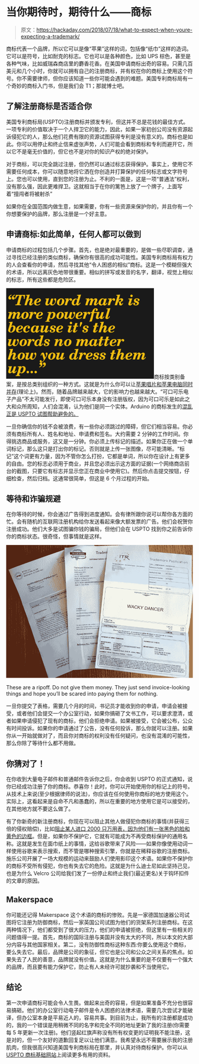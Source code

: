 # 当你期待时，期待什么——商标

> 原文：<https://hackaday.com/2018/07/18/what-to-expect-when-youre-expecting-a-trademark/>

商标代表一个品牌，所以它可以是像“苹果”这样的词，包括像“纸巾”这样的造词。它可以是符号，比如耐克的标志。它也可以是各种颜色，比如 UPS 棕色，甚至是各种气味，比如威瑞森商店里的麝香花香。在美国申请商标出奇的容易。只需几百美元和几个小时，你就可以拥有自己的注册商标，并有权在你的商标上使用这个符号。你不需要律师，但你应该知道一些你可能会遇到的难题。美国专利商标局有一个奇妙的商标入门书，但是我们会 T1；那就博士吧。

## 了解注册商标是否适合你

美国专利商标局(USPTO)注册商标并颁发专利，但这并不总是花钱的最佳方式。一项专利的价值取决于一个人捍卫它的能力，因此，如果一家初创公司没有资源起诉侵犯它的人，那么他们花费有限的资源试图获得专利是没有意义的。商标也是如此。你可以用停止和终止信来虚张声势，人们可能会看到商标和专利而避开它，所以它不是毫无价值的，但它也不是对你的知识产权的绝对保护。

对于商标，可以完全跳过注册，但仍然可以通过标志获得保护。事实上，使用它不需要任何成本，你可以随意地将它洒在你创造并打算保护的任何标志或文字符号上。您也可以使用，直到您的注册为止。不利的一面是，这是一项“普通法”权利，没有那么强，因此更难捍卫。这就相当于在你的篱笆上放了一个牌子，上面写着“擅闯者将被射杀”

如果你在全国范围内做生意，如果需要，你有一些资源来保护你的，并且你有一个你想要保护的品牌，那么注册是一个好主意。

## 申请商标:如此简单，任何人都可以做到

申请商标的过程包括几个步骤。首先，也是绝对最重要的，是做一些尽职调查，通过寻找已经注册的类似商标，确保你有很高的成功可能性。美国专利商标局有权力的人会查看你的申请，然后寻找其他“令人困惑的相似”商标。这是一个模糊但强大的术语，所以远离灰色地带很重要。相似的拼写或发音的名字，翻译，视觉上相似的标志，所有这些都是危险区。

![](img/3e986a0df829be7a3c1d511932096d86.png)商标按类别备案，是按总类别组织的一种方式。这就是为什么你可以让[苹果唱片和苹果电脑同时并存](https://en.wikipedia.org/wiki/Apple_Corps_v_Apple_Computer)(理论上)。然而，随着品牌越来越大，它的影响力也越来越大。“可口可乐电子产品”不太可能发行，即使可口可乐本身没有注册版权，因为可口可乐是如此之大和众所周知，人们会混淆，认为他们是同一个实体。Arduino 的商标发生的[混乱正是 USPTO 试图帮助避免的。](https://hackaday.com/2015/04/15/arduino-vs-arduino-the-resellers-conundrum/)

一旦你确信你的钱不会被浪费，有一些你必须跳过的障碍，但它们相当容易。你必须有商标所有人、姓名和地址、申请费和签名。大约需要 2 分钟的工作时间。你得挑选商品或服务，这又是一分钟。你必须上传标记的描述。如果你正在做一个单词标记，那么这只是打出你的标记。否则就是上传一张图像，尽可能清晰。“标记”这个词更有力量，因为不管你怎么打扮，它都是单词，所以你在设计上有更多的自由。您的标志必须用于商业，并且您必须出示这方面的证据(一个网络商店前台的截图，只要它有标志并显示您正在商业中使用它)。然后你点击提交按钮，仔细检查，然后归档。这通常很简单，但这是 6 个月过程的开始。

## 等待和诈骗规避

在你等待的时候，你会通过广告得到进度通知。会有律所跟你说可以帮你各方面的忙。会有随机的互联网注册机构给你发送看起来像大额发票的广告。他们会祝贺你注册成功。他们大多是试图骗你钱的骗局，但他们会在 USPTO 找到你之前告诉你你的商标状态。很奇怪，但事情就是这样。

![](img/69edc4a93f7b3d9304906a632df202bf.png)

These are a ripoff. Do not give them money. They just send invoice-looking things and hope you’ll be scared into paying them for nothing.

一旦你提交了表格，需要几个月的时间，书记员才能收到你的申请，申请会被接受，或者他们会提交一个办公室行动，如果你搞砸了文书工作，可以要求澄清，或者如果申请侵犯了现有的商标，他们会拒绝申请。如果被接受，它会被公布，公众有时间投诉。如果你的申请通过了公告，没有任何投诉，那么你就可以注册。如果你从一开始就做对了，而且你对商标的权利没有任何疑问，也没有混淆的可能性，那么你除了等待什么都不用做。

## 你猜对了！

在你收到大量电子邮件和普通邮件告诉你之后，你会收到 USPTO 的正式通知，说你已经成功注册了你的商标。恭喜你！此时，你可以开始使用你的标记上的符号。从技术上来说(至少根据律师的说法)，你应该在任何使用你商标的地方使用这个。实际上，这看起来是自命不凡和愚蠢的，所以在重要的地方使用它是可以接受的，在其他地方就不要这么做了。

有了你新奇的新注册商标，你现在可以阻止其他人做侵犯你商标的事情(并获得三倍的侵权赔偿)，比如[阻止某人进口 2000 只万用表，因为他们有一张黑色的脸和黄色的边框](https://hackaday.com/2014/03/19/multimeters-without-a-country-flukes-broad-trademark-bans-yellow-multimeter-imports/)。但是，如果你不保护它，它就有可能成为不再受商标保护的通用名称。这就是发生在面巾纸上的事情，这给谷歌带来了风险——如果你像使用动词一样使用谷歌来表示搜索，而不管是哪种搜索引擎，你就是在稀释谷歌的注册商标。施乐公司开展了一场大规模的运动来鼓励人们使用影印这个术语。如果你不保护你的商标不受所有侵犯，你也有失去它的危险。这就是为什么迪士尼如此坚持己见，也是为什么 Velcro 公司给我们发了一份停止和终止我们(最近更名)关于钩环扣件的文章的原因。

## Makerspace

你可能还记得 Makerspace 这个术语的商标的惨败。先是一家德国加速器公司试图将它注册为防御商标，然后一家英国公司试图为他们的货架系列注册商标。在这两种情况下，他们都受到了很大的压力，他们的申请被拒绝，但这里有一些相关的问题值得一提。首先，商标的国际注册与美国并没有太大的不同，所以本文的大部分内容与其他国家相关。第二，没有防御性商标这种东西:你要么使用这个商标，要么失去它。最后，品牌是公司的象征，但它也是公司和公众之间关系的焦点。如果失去了人民的善意，品牌就没有价值。这就是为什么重要的是不仅要有一个强大的品牌，而且要有能力保护它，防止有人未经许可就抄袭和不当使用它。

## 结论

第一次申请商标可能会令人生畏。做起来出奇的容易，但是如果准备不充分也很容易搞砸。他们的办公室行动电子邮件是令人困惑的法律术语，需要几次尝试才能破译，但办公室本身是平易近人的，容易共事。到目前为止，我所有的注册都是成功的，我的一个错误是用稍微不同的名字和完全不同的地址更新了我的注册(你需要每 5 年更新一次注册)。他们竖起红旗声称没有所有权变更的证明我不能注册，这是对的，但一个友好的道歉回复足以让他们满意。我希望永远不需要展示我的注册肌肉，但我很高兴知道美国专利商标局在那里，并认真对待商标保护。你可以从 [USPTO 商标基础网站](https://www.uspto.gov/trademarks-getting-started/trademark-basics)上阅读更多有用的资料。
